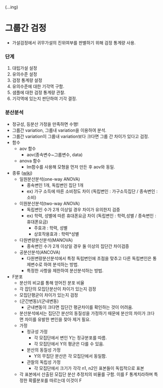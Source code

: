 (...ing)
# 그룹간 검정
* 가설검정에서 귀무가설의 진위여부를 판별하기 위해 검정 통계량 사용.

### 단계
1. 대립가설 설정
2. 유의수준 설정
3. 검정 통계량 설정
4. 유의수준에 대한 기각역 구함.
5. 샘플에 대한 검정 통계량 관찰.
6. 기각역에 있는지 판단하여 기각 결정.

### 분산분석
* 정규성, 등분산 가정을 만족하면 수행!
* 그룹간 variation, 그룹내 variation을 이용하여 분석.
* 그룹간 variation이 그룹내 variation보다 크다면 그룹 간 차이가 있다고 검정.
* 함수
    * aov 함수
        * aov(종속변수~그룹변수, data)
    * anova 함수
        * lm함수를 사용해 모형을 먼저 만든 후 aov와 동일.
* 종류 ([wiki](https://ko.wikipedia.org/wiki/%EB%B6%84%EC%82%B0_%EB%B6%84%EC%84%9D))
   * 일원분산분석(one-way ANOVA)
      * 종속변인 1개, 독립변인 집단 1개
      * ex) 가구 소득에 따른 소비정도 차이 (독립변인 : 가구소득집단 / 종속변인 : 소비)
   * 이원분산분석(two-way ANOVA)
      * 독립변인 수가 2개 이상일 경우 차이가 유의한지 검증
      * ex) 학력, 성별에 따른 휴대폰요금 차이 (독립변인 : 학력,성별 / 종속변인 : 휴대폰요금)
         * 주효과 : 학력, 성별
         * 상호작용효과 : 학력*성별
   * 다원변량분산분석(MANOVA)
      * 종속변인 수가 2개 이상일 경우 둘 이상의 집단간 차이검증
   * 공분산분석(ANCOVA)
      * 다원변량분산분석에서 특정 독립변인에 초점을 맞추고 다른 독립변인은 통제변수로 하여 분석하는 방법.
      * 특정한 사항을 제한하여 분산분석하는 방법.
* F분포
   * 분산의 비교를 통해 얻어진 분포 비율
   * 각 잡단의 모집단분산이 차이가 있는지 검정
   * 모집단평균이 차이가 있는지 검정
   * (군간변동)/(군내변동)
      * 군내변동이 크다면 집단간 평균차이를 확인하는 것이 어려움.
   * 분산분석에서는 집단간 분산의 동질성을 가정하기 때문에 분산의 차이가 크다면 차이를 유발한 변인을 찾아 제거 필요.
   * 가정
      * 정규성 가정
         * 각 모집단에서 변인 Y는 정규분포를 따름.
         * 각 모집단에서 Y의 평균은 다를 수 있음.
      * 분산의 동질성 가정
         * Y의 무집단 분산은 각 모집단에서 동일함.
      * 관찰의 독립성 가정
         * 각 모집단에서 크기가 각각 n1, n2인 표본들이 독립적으로 표본
   * 각 표본에서 산출된 모집단 분산 추정치의 비율를 구함. 이를 F 통계치라하며 특정한 확률분포를 따르는데 이것이 F
